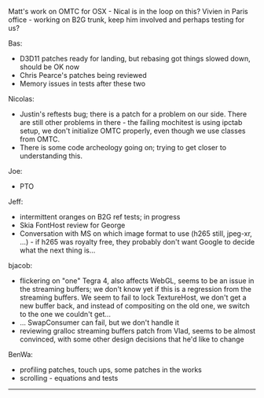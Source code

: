 Matt's work on OMTC for OSX - Nical is in the loop on this?
Vivien in Paris office - working on B2G trunk, keep him involved and perhaps testing for us?


Bas:
* D3D11 patches ready for landing, but rebasing got things slowed down, should be OK now
* Chris Pearce's patches being reviewed
* Memory issues in tests after these two

Nicolas:
* Justin's reftests bug; there is a patch for a problem on our side.  There are still other problems in there - the failing mochitest is using ipctab setup, we don't initialize OMTC properly, even though we use classes from OMTC.
* There is some code archeology going on; trying to get closer to understanding this.

Joe:
* PTO

Jeff:
* intermittent oranges on B2G ref tests; in progress
* Skia FontHost review for George
* Conversation with MS on which image format to use (h265 still, jpeg-xr, ...) - if h265 was royalty free, they probably don't want Google to decide what the next thing is...

bjacob:
* flickering on "one" Tegra 4, also affects WebGL, seems to be an issue in the streaming buffers; we don't know yet if this is a regression from the streaming buffers.  We seem to fail to lock TextureHost, we don't get a new buffer back, and instead of compositing on the old one, we switch to the one we couldn't get…
* ... SwapConsumer can fail, but we don't handle it
* reviewing gralloc streaming buffers patch from Vlad, seems to be almost convinced, with some other design decisions that he'd like to change

BenWa:
* profiling patches, touch ups, some patches in the works
* scrolling - equations and tests

________________


